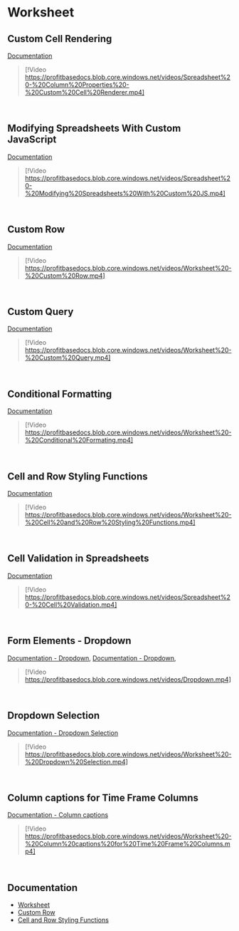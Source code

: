
# Worksheet

## Custom Cell Rendering
[Documentation](../docs/worksheets/columnproperties/cellrenderer.md)

> [!Video https://profitbasedocs.blob.core.windows.net/videos/Spreadsheet%20-%20Column%20Properties%20-%20Custom%20Cell%20Renderer.mp4]

<br/>


## Modifying Spreadsheets With Custom JavaScript
[Documentation](../docs/javascript.md)


> [!Video https://profitbasedocs.blob.core.windows.net/videos/Spreadsheet%20-%20Modifying%20Spreadsheets%20With%20Custom%20JS.mp4]

<br/>

## Custom Row
[Documentation](../docs/worksheets/customrows.md)

> [!Video https://profitbasedocs.blob.core.windows.net/videos/Worksheet%20-%20Custom%20Row.mp4]

<br/>

## Custom Query
[Documentation](../docs/worksheets/customquery.md)

> [!Video https://profitbasedocs.blob.core.windows.net/videos/Worksheet%20-%20Custom%20Query.mp4]

<br/>

## Conditional Formatting
[Documentation](../docs/worksheets/columnproperties/basiccolproperties.md)

> [!Video https://profitbasedocs.blob.core.windows.net/videos/Worksheet%20-%20Conditional%20Formating.mp4]

<br/>

## Cell and Row Styling Functions
[Documentation](../docs/worksheets/calculations/cellnrowstylfunc.md)

> [!Video https://profitbasedocs.blob.core.windows.net/videos/Worksheet%20-%20Cell%20and%20Row%20Styling%20Functions.mp4]

<br/>

## Cell Validation in Spreadsheets
[Documentation](../docs/worksheets/cellvalidation.md)

> [!Video https://profitbasedocs.blob.core.windows.net/videos/Spreadsheet%20-%20Cell%20Validation.mp4]

<br/>

## Form Elements - Dropdown
[Documentation - Dropdown](../docs/forms/formelements/dropdown.md), [Documentation - Dropdown](../docs/forms/formschemas/controls/dropdown.md),

> [!Video https://profitbasedocs.blob.core.windows.net/videos/Dropdown.mp4]

<br/>

## Dropdown Selection
[Documentation - Dropdown Selection](../docs/worksheets/columnproperties/dropdownselection.md)

> [!Video https://profitbasedocs.blob.core.windows.net/videos/Worksheet%20-%20Dropdown%20Selection.mp4]

<br/>

## Column captions for Time Frame Columns
[Documentation - Column captions](../docs/worksheets/colcaptions.md)

> [!Video https://profitbasedocs.blob.core.windows.net/videos/Worksheet%20-%20Column%20captions%20for%20Time%20Frame%20Columns.mp4]

<br/>

## Documentation

* [Worksheet](../docs/worksheets.md)
* [Custom Row](../docs/worksheets/customrows.md)
* [Cell and Row Styling Functions](../docs/worksheets/calculations/cellnrowstylfunc.md)